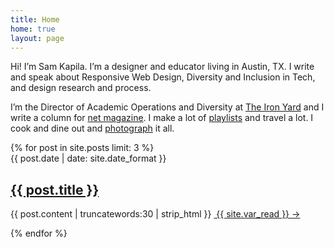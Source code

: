 ```yaml
---
title: Home
home: true
layout: page
---
```


Hi! I’m Sam Kapila. I’m a designer and educator living in Austin, TX. I write and speak about Responsive Web Design, Diversity and Inclusion in Tech, and design research and process. 

I’m the Director of Academic Operations and Diversity at [The Iron Yard](http://www.theironyard.com) and I write a column for [net magazine](http://www.creativebloq.com/search?searchTerm=kapila). I make a lot of [playlists](https://open.spotify.com/user/hamtequila">playlists) and travel a lot. I cook and dine out and <a href="http://www.instagram.com/the_tableaux">photograph</a> it all.

</div></div>

<div class="recent">
{% for post in site.posts limit: 3 %}
<article>
 <span class="meta">{{ post.date | date: site.date_format }}</span>
 <a href="{{ post.url | prepend: site.baseurl }}"><h2>{{ post.title }}</h2></a>
 <p>{{ post.content | truncatewords:30 | strip_html }}&nbsp;<a class="read-more" href="{{ post.url | prepend: site.baseurl }}"> {{ site.var_read }}  →</a>
 </p>
 {% endfor %}
